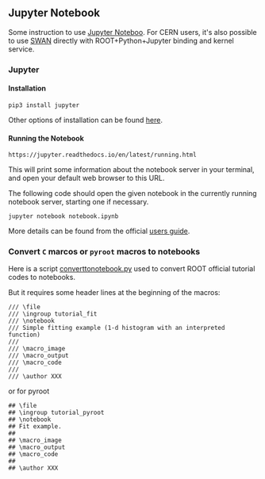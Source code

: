 
## Jupyter Notebook

Some instruction to use [Jupyter Noteboo](https://jupyter.org/).
For CERN users, it's also possible to use [SWAN](https://swan.web.cern.ch/) directly with ROOT+Python+Jupyter binding and kernel service.

### Jupyter

#### Installation
```
pip3 install jupyter
```

Other options of installation can be found [here](https://jupyter.readthedocs.io/en/latest/install.html).

#### Running the Notebook
```
https://jupyter.readthedocs.io/en/latest/running.html
```
This will print some information about the notebook server in your terminal, and open your default web browser to this URL.

The following code should open the given notebook in the currently running notebook server, starting one if necessary.
```
jupyter notebook notebook.ipynb
```

More details can be found from the official [users guide](https://jupyter.readthedocs.io/en/latest/running.html).


### Convert `C` marcos or `pyroot` macros to notebooks

Here is a script [converttonotebook.py](https://github.com/root-project/root/blob/master/documentation/doxygen/converttonotebook.py) used to convert ROOT official tutorial codes to notebooks.

But it requires some header lines at the beginning of the macros:
```
/// \file
/// \ingroup tutorial_fit
/// \notebook
/// Simple fitting example (1-d histogram with an interpreted function)
///
/// \macro_image
/// \macro_output
/// \macro_code
///
/// \author XXX
```
or for pyroot
```
## \file
## \ingroup tutorial_pyroot
## \notebook
## Fit example.
##
## \macro_image
## \macro_output
## \macro_code
##
## \author XXX
```



